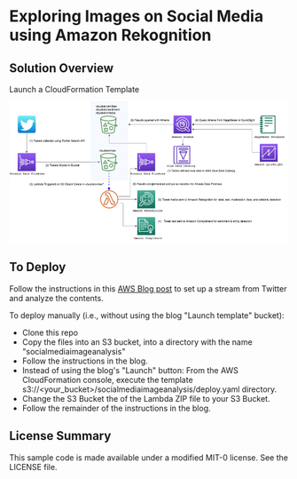  Exploring Images on Social Media using Amazon Rekognition
================

## Solution Overview
Launch a CloudFormation Template

![architecture](architecture.png)

## To Deploy
Follow the instructions in this [AWS Blog post](https://aws.amazon.com/blogs/machine-learning/exploring-images-on-social-media-using-amazon-rekognition-and-amazon-athena/) to set up a stream from Twitter and analyze the contents.

To deploy manually (i.e., without using the blog "Launch template" bucket):
* Clone this repo
* Copy the files into an S3 bucket, into a directory with the name "socialmediaimageanalysis"
* Follow the instructions in the blog.
* Instead of using the blog's "Launch" button: From the AWS CloudFormation console, execute the template s3://<your_bucket>/socialmediaimageanalysis/deploy.yaml
  directory.
* Change the S3 Bucket the of the Lambda ZIP file to your S3 Bucket.
* Follow the remainder of the instructions in the blog.


## License Summary

This sample code is made available under a modified MIT-0 license. See the LICENSE file.

